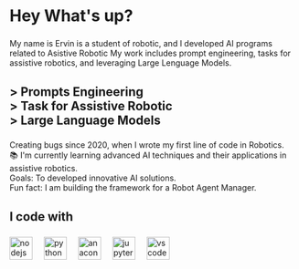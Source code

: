 <h1 align="left">Hey What's up?</h1>

###

<p align="left">My name is Ervin is a student of robotic, and I developed AI programs related to Asistive Robotic My work includes prompt engineering, tasks for assistive robotics, and leveraging Large Lenguage Models.</p>

###

<h2 align="left">> Prompts Engineering<br>> Task for Assistive Robotic<br>> Large Language Models</h2>

###

<p align="left">Creating bugs since 2020, when I wrote my first line of code in Robotics.<br>📚 I'm currently learning advanced AI techniques and their applications in assistive robotics.<br> Goals: To developed innovative AI solutions.<br> Fun fact: I am building the framework for a Robot Agent Manager.</p>

###

<h2 align="left">I code with</h2>

###

<div align="left">
  <img src="https://cdn.jsdelivr.net/gh/devicons/devicon/icons/nodejs/nodejs-original.svg" height="40" alt="nodejs logo"  />
  <img width="12" />
  <img src="https://cdn.jsdelivr.net/gh/devicons/devicon/icons/python/python-original.svg" height="40" alt="python logo"  />
  <img width="12" />
  <img src="https://cdn.jsdelivr.net/gh/devicons/devicon/icons/anaconda/anaconda-original.svg" height="40" alt="anaconda logo"  />
  <img width="12" />
  <img src="https://cdn.jsdelivr.net/gh/devicons/devicon/icons/jupyter/jupyter-original.svg" height="40" alt="jupyter logo"  />
  <img width="12" />
  <img src="https://cdn.jsdelivr.net/gh/devicons/devicon/icons/vscode/vscode-original.svg" height="40" alt="vscode logo"  />
</div>

###
